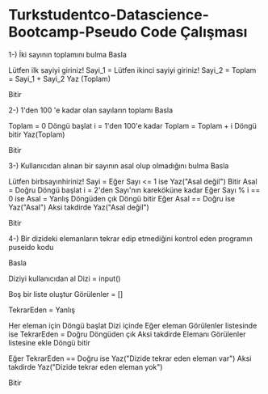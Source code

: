 # Turkstudentco-Datascience-Bootcamp-Pseudo Code Çalışması

1-) İki  sayının toplamını bulma
Basla

Lütfen ilk sayiyi giriniz! 
Sayi_1 =
Lütfen ikinci sayiyi giriniz! 
Sayi_2 =
Toplam = Sayi_1 + Sayi_2
Yaz (Toplam) 

Bitir

2-)  1'den 100 'e kadar olan sayıların toplamı
Basla

Toplam = 0
Döngü başlat i = 1'den 100'e kadar
    Toplam = Toplam + i
Döngü bitir
Yaz(Toplam)

Bitir

3-)  Kullanıcıdan alınan bir sayının  asal olup olmadığını bulma
Basla

Lütfen birbsayınhiriniz! 
Sayi =
Eğer Sayı <= 1 ise
    Yaz("Asal değil")
    Bitir
Asal = Doğru
Döngü başlat i = 2'den Sayı'nın kareköküne kadar
    Eğer Sayı % i == 0 ise
        Asal = Yanlış
        Döngüden çık
Döngü bitir
Eğer Asal == Doğru ise
    Yaz("Asal")
Aksi takdirde
    Yaz("Asal değil")

Bitir

4-) Bir dizideki elemanların tekrar edip etmediğini kontrol eden programın puseido kodu

Basla

Diziyi kullanıcıdan al
Dizi = input()

Boş bir liste oluştur
Görülenler = []

TekrarEden = Yanlış

Her eleman için Döngü başlat Dizi içinde
    Eğer eleman Görülenler listesinde ise
        TekrarEden = Doğru
        Döngüden çık
    Aksi takdirde
        Elemanı Görülenler listesine ekle
Döngü bitir

Eğer TekrarEden == Doğru ise
    Yaz("Dizide tekrar eden eleman var")
Aksi takdirde
    Yaz("Dizide tekrar eden eleman yok")

Bitir
